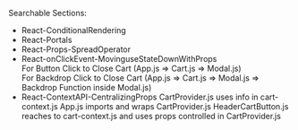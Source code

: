 Searchable Sections:

- React-ConditionalRendering
- React-Portals
- React-Props-SpreadOperator
- React-onClickEvent-MovinguseStateDownWithProps  
    For Button Click to Close Cart (App.js => Cart.js => Modal.js)  
    For Backdrop Click to Close Cart (App.js => Cart.js => Modal.js => Backdrop Function inside Modal.js)  
- React-ContextAPI-CentralizingProps
    CartProvider.js uses info in cart-context.js
    App.js imports and wraps CartProvider.js
    HeaderCartButton.js reaches to cart-context.js and uses props controlled in CartProvider.js